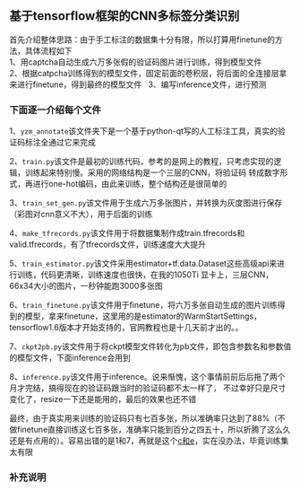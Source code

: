 ## 基于tensorflow框架的CNN多标签分类识别
首先介绍整体思路：由于手工标注的数据集十分有限，所以打算用finetune的方法，具体流程如下  
1、用captcha自动生成六万多张假的验证码图片进行训练，得到模型文件  
2、根据catpcha训练得到的模型文件，固定前面的卷积层，将后面的全连接层拿来进行finetune，得到最终的模型文件  
3、编写inference文件，进行预测  
### 下面逐一介绍每个文件
1、```yzm_annotate```该文件夹下是一个基于python-qt写的人工标注工具，真实的验证码标注全通过它来完成


2、```train.py```该文件是最初的训练代码，参考的是网上的教程，只考虑实现的逻辑，训练起来特别慢。采用的网络结构是一个三层的CNN，将验证码
转成数字形式，再进行one-hot编码，由此来训练，整个结构还是很简单的


3、```train_set_gen.py```该文件用于生成六万多张图片，并转换为灰度图进行保存（彩图对cnn意义不大），用于后面的训练


4、```make_tfrecords.py```该文件用于将数据集制作成train.tfrecords和valid.tfrecords，有了tfrecords文件，训练速度大大提升


5、```train_estimator.py```该文件采用estimator+tf.data.Dataset这些高级api来进行训练，代码更清晰，训练速度也很快，在我的1050Ti
显卡上，三层CNN，66x34大小的图片，一秒钟能跑3000多张图


6、```train_finetune.py```该文件用于finetune，将六万多张自动生成的图片训练得到的模型，拿来finetune，这里用的是estimator的WarmStartSettings，
tensorflow1.6版本才开始支持的，官网教程也是十几天前才出的。。


7、```ckpt2pb.py```该文件用于将ckpt模型文件转化为pb文件，即包含参数名和参数值的模型文件，下面inference会用到


8、```inference.py```该文件用于inference。说来惭愧，这个事情前前后后拖了两个月才完结，搞得现在的验证码跟当时的验证码都不太一样了，
不过幸好只是尺寸变化了，resize一下还是能用的，最后的效果也还不错

最终，由于真实用来训练的验证码只有七百多张，所以准确率只达到了88%（不做finetune直接训练这七百多张，准确率只能到百分之四五十，所以折腾了这么久还是有点用的）。容易出错的是1和7，再就是这个[c和e](https://github.com/TerryBryant/MyCaptchar/blob/master/cnn_tensorflow/res_image/2ec8.png)，实在没办法，毕竟训练集太有限
### 补充说明

